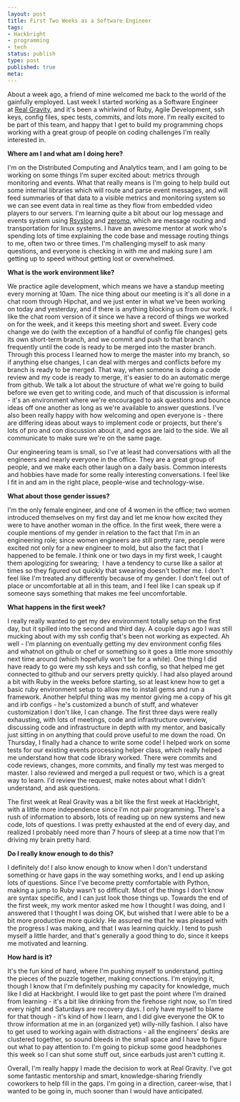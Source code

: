 ```yaml
---
layout: post
title: First Two Weeks as a Software Engineer
tags:
- Hackbright
- programming
- tech
status: publish
type: post
published: true
meta:
---
```

About a week ago, a friend of mine welcomed me back to the world of the gainfully employed. Last week I started working as a Software Engineer at <a title="Real Gravity" href="http://www.realgravity.com/" target="_blank">Real Gravity</a>, and it's been a whirlwind of Ruby, Agile Development, ssh keys, config files, spec tests, commits, and lots more. I'm really excited to be part of this team, and happy that I get to build my programming chops working with a great group of people on coding challenges I'm really interested in.

**Where am I and what am I doing here?**

I'm on the Distributed Computing and Analytics team, and I am going to be working on some things I'm super excited about: metrics through monitoring and events. What that really means is I'm going to help build out some internal libraries which will route and parse event messages, and will feed summaries of that data to a visible metrics and monitoring system so we can see event data in real time as they flow from embedded video players to our servers. I'm learning quite a bit about our log message and events system using <a title="Rsyslog" href="https://en.wikipedia.org/wiki/Rsyslog" target="_blank">Rsyslog</a> and <a title="zmq" href="http://www.zeromq.org/" target="_blank">zeromq</a>, which are message routing and transportation for linux systems. I have an awesome mentor at work who's spending lots of time explaining the code base and message routing things to me, often two or three times. I'm challenging myself to ask many questions, and everyone is checking in with me and making sure I am getting up to speed without getting lost or overwhelmed.

**What is the work environment like?**

We practice agile development, which means we have a standup meeting every morning at 10am. The nice thing about our meeting is it's all done in a chat room through Hipchat, and we just enter in what we've been working on today and yesterday, and if there is anything blocking us from our work. I like the chat room version of it since we have a record of things we worked on for the week, and it keeps this meeting short and sweet. Every code change we do (with the exception of a handful of config file changes) gets its own short-term branch, and we commit and push to that branch frequently until the code is ready to be merged into the master branch. Through this process I learned how to merge the master into my branch, so if anything else changes, I can deal with merges and conflicts before my branch is ready to be merged. That way, when someone is doing a code review and my code is ready to merge, it's easier to do an automatic merge from github. We talk a lot about the structure of what we're going to build before we even get to writing code, and much of that discussion is informal - it's an environment where we're encouraged to ask questions and bounce ideas off one another as long as we're available to answer questions. I've also been really happy with how welcoming and open everyone is - there are differing ideas about ways to implement code or projects, but there's lots of pro and con discussion about it, and egos are laid to the side. We all communicate to make sure we're on the same page.

Our engineering team is small, so I've at least had conversations with all the engineers and nearly everyone in the office. They are a great group of people, and we make each other laugh on a daily basis. Common interests and hobbies have made for some really interesting conversations. I feel like I fit in and am in the right place, people-wise and technology-wise.

**What about those gender issues?**

I'm the only female engineer, and one of 4 women in the office; two women introduced themselves on my first day and let me know how excited they were to have another woman in the office. In the first week, there were a couple mentions of my gender in relation to the fact that I'm in an engineering role; since women engineers are still pretty rare, people were excited not only for a new engineer to mold, but also the fact that I happened to be female. I think one or two days in my first week, I caught them apologizing for swearing;  I have a tendency to curse like a sailor at times so they figured out quickly that swearing doesn't bother me. I don't feel like I'm treated any differently because of my gender. I don't feel out of place or uncomfortable at all in this team, and I feel like I can speak up if someone says something that makes me feel uncomfortable.

**What happens in the first week?**

I really really wanted to get my dev environment totally setup on the first day, but it spilled into the second and third day. A couple days ago I was still mucking about with my ssh config that's been not working as expected. Ah well - I'm planning on eventually getting my dev environment config files and whatnot on github or chef or something so it goes a little more smoothly next time around (which hopefully won't be for a while). One thing I did have ready to go were my ssh keys and ssh config, so that helped me get connected to github and our servers pretty quickly. I had also played around a bit with Ruby in the weeks before starting, so at least knew how to get a basic ruby environment setup to allow me to install gems and run a framework. Another helpful thing was my mentor giving me a copy of his git and irb configs - he's customized a bunch of stuff, and whatever customization I don't like, I can change.
The first three days were really exhausting, with lots of meetings, code and infrastructure overview, discussing code and infrastructure in depth with my mentor, and basically just sitting in on anything that could prove useful to me down the road. On Thursday, I finally had a chance to write some code! I helped work on some tests for our existing events processing helper class, which really helped me understand how that code library worked. There were commits and code reviews, changes, more commits, and finally my test was merged to master. I also reviewed and merged a pull request or two, which is a great way to learn. I'd review the request, make notes about what I didn't understand, and ask questions.

The first week at Real Gravity was a bit like the first week at Hackbright, with a little more independence since I'm not pair programming. There's a rush of information to absorb, lots of reading up on new systems and new code, lots of questions. I was pretty exhausted at the end of every day, and realized I probably need more than 7 hours of sleep at a time now that I'm driving my brain pretty hard.

**Do I really know enough to do this?**

I definitely do! I also know enough to know when I don't understand something or have gaps in the way something works, and I end up asking lots of questions. Since I've become pretty comfortable with Python, making a jump to Ruby wasn't so difficult. Most of the things I don't know are syntax specific, and I can just look those things up. Towards the end of the first week, my work mentor asked me how I thought I was doing, and I answered that I thought I was doing OK, but wished that I were able to be a bit more productive more quickly. He assured me that he was pleased with the progress I was making, and that I was learning quickly. I tend to push myself a little harder, and that's generally a good thing to do, since it keeps me motivated and learning.

**How hard is it?**

It's the fun kind of hard, where I'm pushing myself to understand, putting the pieces of the puzzle together, making connections. I'm enjoying it, though I know that I'm definitely pushing my capacity for knowledge, much like I did at Hackbright. I would like to get past the point where I'm drained from learning - it's a bit like drinking from the firehose right now, so I'm tired every night and Saturdays are recovery days. I only have myself to blame for that though - it's kind of how I learn, and I did give everyone the OK to throw information at me in an (organized yet) willy-nilly fashion. I also have to get used to working again with distractions - all the engineers' desks are clustered together, so sound bleeds in the small space and I have to figure out what to pay attention to. I'm going to pickup some good headphones this week so I can shut some stuff out, since earbuds just aren't cutting it.

Overall, I'm really happy I made the decision to work at Real Gravity. I've got some fantastic mentorship and smart, knowledge-sharing friendly coworkers to help fill in the gaps. I'm going in a direction, career-wise, that I wanted to be going in, much sooner than I would have anticipated.
